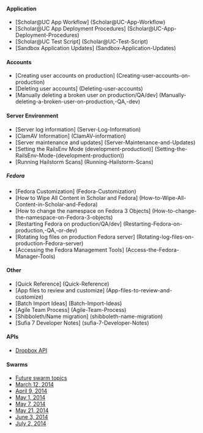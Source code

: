 #### Application
* [Scholar@UC App Workflow] (Scholar@UC-App-Workflow)
* [Scholar@UC App Deployment Procedures] (Scholar@UC-App-Deployment-Procedures)
* [Scholar@UC Test Script] (Scholar@UC-Test-Script)
* [Sandbox Application Updates] (Sandbox-Application-Updates)

#### Accounts
* [Creating user accounts on production] (Creating-user-accounts-on-production)
* [Deleting user accounts] (Deleting-user-accounts)
* [Manually deleting a broken user on production/QA/dev] (Manually-deleting-a-broken-user-on-production,-QA,-dev)

#### Server Environment
* [Server log information] (Server-Log-Information)
* [ClamAV Information] (ClamAV-information)
* [Server maintenance and updates] (Server-Maintenance-and-Updates)
* [Setting the RailsEnv Mode (development-production)] (Setting-the-RailsEnv-Mode-(development-production))
* [Running Hailstorm Scans] (Running-Hailstorm-Scans)

##### Fedora
* [Fedora Customization] (Fedora-Customization)
* [How to Wipe All Content in Scholar and Fedora] (How-to-Wipe-All-Content-in-Scholar-and-Fedora)
* [How to change the namespace on Fedora 3 Objects] (How-to-change-the-namespace-on-Fedora-3-objects)
* [Restarting Fedora on production/QA/dev] (Restarting-Fedora-on-production,-QA,-or-dev)
* [Rotating log files on production Fedora server] (Rotating-log-files-on-production-Fedora-server)
* [Accessing the Fedora Management Tools] (Access-the-Fedora-Manager-Tools)

#### Other
* [Quick Reference] (Quick-Reference)
* [App files to review and customize] (App-files-to-review-and-customize)
* [Batch Import Ideas] (Batch-Import-Ideas)
* [Agile Team Process] (Agile-Team-Process)
* [Shibboleth/Name migration] (shibboleth-name-migration)
* [Sufia 7 Developer Notes] (sufia-7-Developer-Notes)

#### APIs
* [Dropbox API](https://github.com/uclibs/scholar_uc/wiki/Dropbox-API) 

#### Swarms
* [Future swarm topics](future-swarm-topics)
* [March 12, 2014](Swarm-March-12,-2014)
* [April 9, 2014](Swarm-April-9,-2014)
* [May 1, 2014](May-1,-2014)
* [May 7, 2014](May-7,-2014)
* [May 21, 2014](May-21,-2014)
* [June 3, 2014](Swarm---June-3,-2014)
* [July 2, 2014](Swarm-July-2,-2014)